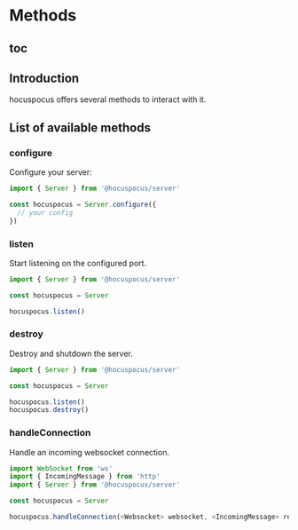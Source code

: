 # Methods

## toc

## Introduction

hocuspocus offers several methods to interact with it.

## List of available methods

### configure

Configure your server:

```js
import { Server } from '@hocuspocus/server'

const hocuspocus = Server.configure({
  // your config
})
```

### listen

Start listening on the configured port.

```js
import { Server } from '@hocuspocus/server'

const hocuspocus = Server

hocuspocus.listen()
```

### destroy

Destroy and shutdown the server.

```js
import { Server } from '@hocuspocus/server'

const hocuspocus = Server

hocuspocus.listen()
hocuspocus.destroy()
```

### handleConnection

Handle an incoming websocket connection.

```typescript
import WebSocket from 'ws'
import { IncomingMessage } from 'http'
import { Server } from '@hocuspocus/server'

const hocuspocus = Server

hocuspocus.handleConnection(<Websocket> websocket, <IncomingMessage> request, <string> documentName, <any> context)
```
